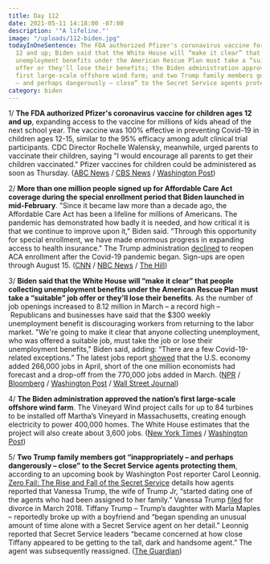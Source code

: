 ```yaml
---
title: Day 112
date: 2021-05-11 14:18:00 -07:00
description: '"A lifeline."'
image: "/uploads/112-biden.jpg"
todayInOneSentence: The FDA authorized Pfizer's coronavirus vaccine for children ages
  12 and up; Biden said that the White House will “make it clear” that people collecting
  unemployment benefits under the American Rescue Plan must take a “suitable” job
  offer or they'll lose their benefits; the Biden administration approved the nation’s
  first large-scale offshore wind farm; and two Trump family members got “inappropriately
  – and perhaps dangerously – close” to the Secret Service agents protecting them.
category: biden
---
```


1/ **The FDA authorized Pfizer's coronavirus vaccine for children ages 12 and up**, expanding access to the vaccine for millions of kids ahead of the next school year. The vaccine was 100% effective in preventing Covid-19 in children ages 12-15, similar to the 95% efficacy among adult clinical trial participants. CDC Director Rochelle Walensky, meanwhile, urged parents to vaccinate their children, saying "I would encourage all parents to get their children vaccinated." Pfizer vaccines for children could be administered as soon as Thursday. ([ABC News](https://abcnews.go.com/Politics/fda-authorizes-pfizer-12-15-year-olds/story?id=77419872) / [CBS News](https://www.cbsnews.com/news/covid-pfizer-vaccine-fda-emergency-authorization/) / [Washington Post](https://www.washingtonpost.com/nation/2021/05/11/coronavirus-covid-live-updates-us/#link-Q4RV3TEGPZAU5HQ3ITRGGVJJZE))

2/ **More than one million people signed up for Affordable Care Act coverage during the special enrollment period that Biden launched in mid-February**. "Since it became law more than a decade ago, the Affordable Care Act has been a lifeline for millions of Americans. The pandemic has demonstrated how badly it is needed, and how critical it is that we continue to improve upon it," Biden said. "Through this opportunity for special enrollment, we have made enormous progress in expanding access to health insurance." The Trump administration [declined](https://whatthefuckjusthappenedtoday.com/2020/04/01/day-1168/#2-the-trump-administration-will-not) to reopen ACA enrollment after the Covid-19 pandemic began. Sign-ups are open through August 15. ([CNN](https://www.cnn.com/2021/05/11/politics/affordable-care-act-sign-ups/index.html) / [NBC News](https://www.nbcnews.com/politics/politics-news/obamacare-sign-ups-reach-1-million-during-special-enrollment-window-n1266903) / [The Hill](https://thehill.com/policy/healthcare/552773-biden-announces-1-million-have-enrolled-in-special-obamacare-sign-up-period?rl=1))

3/ **Biden said that the White House will “make it clear” that people collecting unemployment benefits under the American Rescue Plan must take a “suitable” job offer or they'll lose their benefits**. As the number of job openings increased to 8.12 million in March – a record high – Republicans and businesses have said that the $300 weekly unemployment benefit is discouraging workers from returning to the labor market. "We're going to make it clear that anyone collecting unemployment, who was offered a suitable job, must take the job or lose their unemployment benefits," Biden said, adding: “There are a few Covid-19-related exceptions.” The latest jobs report [showed](https://whatthefuckjusthappenedtoday.com/2021/05/07/day-108/#1-the-u-s-economy-added-266-000-jobs) that the U.S. economy added 266,000 jobs in April, short of the one million economists had forecast and a drop-off from the 770,000 jobs added in March. ([NPR](https://www.npr.org/2021/05/10/995518597/americans-will-lose-unemployment-benefits-if-they-turn-down-jobs-biden-says) / [Bloomberg](https://www.bloomberg.com/news/articles/2021-05-11/job-openings-in-u-s-surge-to-a-record-high-8-12-million?srnd=premium&sref=MIBMEEoj) / [Washington Post](https://www.washingtonpost.com/us-policy/2021/05/10/biden-unemployment-benefits/) / [Wall Street Journal](https://www.wsj.com/articles/job-openings-rise-despite-hiring-slowdown-11620725400?mod=hp_lead_pos2))

4/ **The Biden administration approved the nation’s first large-scale offshore wind farm**. The Vineyard Wind project calls for up to 84 turbines to be installed off Martha’s Vineyard in Massachusetts, creating enough electricity to power 400,000 homes. The White House estimates that the project will also create about 3,600 jobs. ([New York Times](https://www.nytimes.com/2021/05/11/climate/climate-wind-farm.html?action=click&module=Top%20Stories&pgtype=Homepage) / [Washington Post](https://www.washingtonpost.com/nation/2021/05/11/interior-department-approves-first-large-scale-offshore-wind-farm-us/))

5/ **Two Trump family members got “inappropriately – and perhaps dangerously – close” to the Secret Service agents protecting them**, according to an upcoming book by Washington Post reporter Carol Leonnig. [Zero Fail: The Rise and Fall of the Secret Service](https://amzn.to/3uS3Yy9) details how agents reported that Vanessa Trump, the wife of Trump Jr, “started dating one of the agents who had been assigned to her family.” Vanessa Trump [filed](https://whatthefuckjusthappenedtoday.com/2018/03/16/day-421/) for divorce in March 2018. Tiffany Trump – Trump’s daughter with Marla Maples – reportedly broke up with a boyfriend and “began spending an unusual amount of time alone with a Secret Service agent on her detail.” Leonnig reported that Secret Service leaders “became concerned at how close Tiffany appeared to be getting to the tall, dark and handsome agent.” The agent was subsequently reassigned. ([The Guardian](https://www.theguardian.com/us-news/2021/may/11/trump-family-members-secret-service))